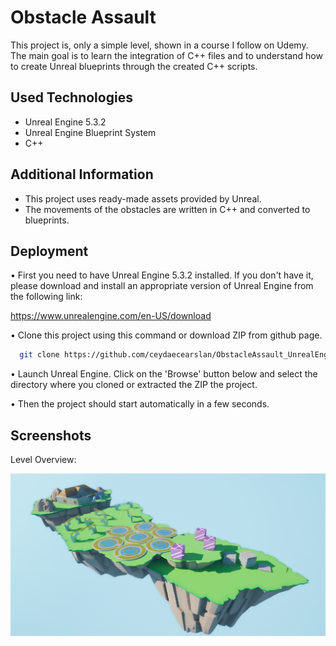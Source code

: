 
# Obstacle Assault
This project is, only a simple level, shown in a course I follow on Udemy. The main goal is to learn the integration of C++ files and to understand how to create Unreal blueprints through the created C++ scripts.
## Used Technologies

 - Unreal Engine 5.3.2
 - Unreal Engine Blueprint System
 - C++



## Additional Information

- This project uses ready-made assets provided by Unreal.
- The movements of the obstacles are written in C++ and converted to blueprints.
## Deployment

• First you need to have Unreal Engine 5.3.2 installed. If you don't have it, please download and install an appropriate version of Unreal Engine from the following link: 

https://www.unrealengine.com/en-US/download

• Clone this project using this command or download ZIP from github page.

```bash
  git clone https://github.com/ceydaecearslan/ObstacleAssault_UnrealEngine.git
```

• Launch Unreal Engine. Click on the 'Browse' button below and select the directory where you cloned or extracted the ZIP the project.

• Then the project should start automatically in a few seconds.
## Screenshots

Level Overview:

![level](https://github.com/ceydaecearslan/ObstacleAssault_UnrealEngine/blob/main/level.png)
